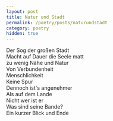 ```yaml
---
layout: post
title: Natur und Stadt
permalink: /poetry/posts/naturundstadt
category: poetry
hidden: true
---
```

Der Sog der großen Stadt  
Macht auf Dauer die Seele matt  
zu wenig Nähe und Natur  
Von Verbundenheit  
Menschlichkeit  
Keine Spur  
Dennoch ist's angenehmer  
Als auf dem Lande  
Nicht wer ist er  
Was sind seine Bande?  
Ein kurzer Blick und Ende  
